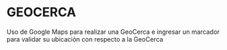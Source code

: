 # GEOCERCA
Uso de Google Maps para realizar una GeoCerca e ingresar un marcador para validar su ubicación con respecto a la GeoCerca

